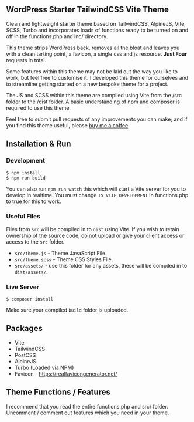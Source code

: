 WordPress Starter TailwindCSS Vite Theme
----------------------------------------

Clean and lightweight starter theme based on TailwindCSS, AlpineJS, Vite, SCSS, Turbo and incorporates loads of 
functions ready to be turned on and off in the functions.php and inc/ directory.

This theme strips WordPress back, removes all the bloat and leaves you with a clean tarting point, a favicon, a single 
css and js resource. **Just Four** requests in total.

Some features within this theme may not be laid out the way you like to work, but feel free to customise it. I developed 
this theme for ourselves and to streamline getting started on a new bespoke theme for a project.

The JS and SCSS within this theme are compiled using Vite from the /src folder to the /dist folder. A basic 
understanding of npm and composer is required to use this theme.

Feel free to submit pull requests of any improvements you can make; and if you find this theme useful, please 
[buy me a coffee](https://www.buymeacoffee.com/mrl22).

Installation & Run
------------------

### Development
```
$ npm install
$ npm run build
```
You can also run `npm run watch` this which will start a Vite server for you to develop in realtime. You must change
`IS_VITE_DEVELOPMENT` in functions.php to true for this to work.

### Useful Files

Files from `src` will be compiled in to `dist` using Vite. If you wish to retain ownership of the source code, do not
upload or give your client access or access to the `src` folder. 

* `src/theme.js` - Theme JavaScript File.
* `src/theme.scss` - Theme CSS Styles File.
* `src/assets/` - use this folder for any assets, these will be compiled in to `dist/assets/`.

### Live Server
```
$ composer install
```
Make sure your compiled `build` folder is uploaded.

Packages
--------
- Vite
- TailwindCSS
- PostCSS
- AlpineJS
- Turbo (Loaded via NPM)
- Favicon - https://realfavicongenerator.net/

Theme Functions / Features
--------------------------

I recommend that you read the entire functions.php and src/ folder. Uncomment / comment out features which you 
need in your theme.